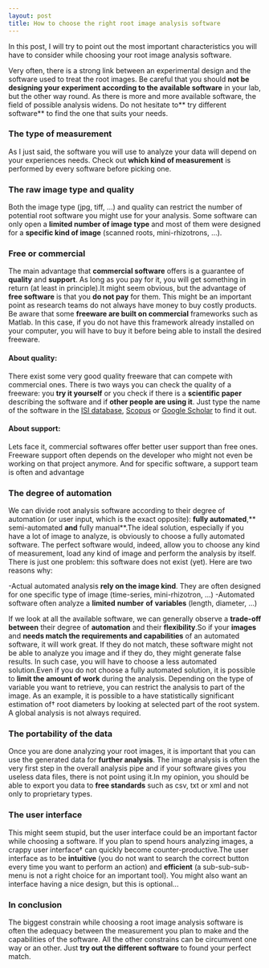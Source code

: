 ```yaml
---
layout: post
title: How to choose the right root image analysis software
---
```


In this post, I will try to point out the most important characteristics you will have to consider while choosing your root image analysis software.

Very often, there is a strong link between an experimental design and the software used to treat the root images. Be careful that you should **not be designing your experiment according to the available software** in your lab, but the other way round. As there is more and more available software, the field of possible analysis widens. Do not hesitate to** try different software** to find the one that suits your needs.

<h3>The type of measurement</h3>

As I just said, the software you will use to analyze your data will depend on your experiences needs. Check out **which kind of measurement** is performed by every software before picking one.

<h3>The raw image type and quality</h3>

Both the image type (jpg, tiff, ...) and quality can restrict the number of potential root software you might use for your analysis. Some software can only open a **limited number of image type** and most of them were designed for a **specific kind of image** (scanned roots, mini-rhizotrons, ...).

<h3>Free or commercial</h3>

The main advantage that **commercial software** offers is a guarantee of **quality** and **support**. As long as you pay for it, you will get something in return (at least in principle).It might seem obvious, but the advantage of **free software** is that you **do not pay** for them. This might be an important point as research teams do not always have money to buy costly products. Be aware that some **freeware are built on commercial** frameworks such as Matlab. In this case, if you do not have this framework already installed on your computer, you will have to buy it before being able to install the desired freeware.

<h4>About quality:</h4>

There exist some very good quality freeware that can compete with commercial ones. There is two ways you can check the quality of a freeware: you **try it yourself** or you check if there is a **scientific paper** describing the software and if **other people are using it**. Just type the name of the software in the <a title="ISI web" href="http://isiknowledge.com/wos">ISI database</a>, <a title="ISI web" href="http://www.scopus.com">Scopus</a> or <a href="http://scholar.google.com">Google Scholar</a> to find it out.

<h4>About support:</h4>

Lets face it, commercial softwares offer better user support than free ones. Freeware support often depends on the developer who might not even be working on that project anymore. And for specific software, a support team is often and advantage

<h3>The degree of automation</h3>

We can divide root analysis software according to their degree of automation (or user input, which is the exact opposite): **fully automated**,** semi-automated **and** fully manual**.The ideal solution, especially if you have a lot of image to analyze, is obviously to choose a fully automated software. The perfect software would, indeed, allow you to choose any kind of measurement, load any kind of image and perform the analysis by itself. There is just one problem: this software does not exist (yet). Here are two reasons why:


-Actual automated analysis **rely on the image kind**. They are often designed for one specific type of image (time-series, mini-rhizotron, ...)
-Automated software often analyze a **limited** **number** **of** **variables** (length, diameter, ...)


If we look at all the available software, we can generally observe a **trade-off between** their degree of **automation** and their **flexibility**.So if your **images** and **needs match the requirements and capabilities** of an automated software, it will work great. If they do not match, these software might not be able to analyze you image and if they do, they might generate false results. In such case, you will have to choose a less automated solution.Even if you do not choose a fully automated solution, it is possible to **limit the amount of work** during the analysis. Depending on the type of variable you want to retrieve, you can restrict the analysis to part of the image. As an example, it is possible to a have statistically significant estimation of† root diameters by looking at selected part of the root system. A global analysis is not always required.

<h3>The portability of the data</h3>

Once you are done analyzing your root images, it is important that you can use the generated data for **further analysis**. The image analysis is often the very first step in the overall analysis pipe and if your software gives you useless data files, there is not point using it.In my opinion, you should be able to export you data to **free standards** such as csv, txt or xml and not only to proprietary types.

<h3>The user interface</h3>

This might seem stupid, but the user interface could be an important factor while choosing a software. If you plan to spend hours analyzing images, a crappy user interface† can quickly become counter-productive.The user interface as to be **intuitive** (you do not want to search the correct button every time you want to perform an action) and **efficient** (a sub-sub-sub-menu is not a right choice for an important tool). You might also want an interface having a nice design, but this is optional...

<h3>In conclusion</h3>

The biggest constrain while choosing a root image analysis software is often the adequacy between the measurement you plan to make and the capabilities of the software. All the other constrains can be circumvent one way or an other. Just **try out the different software** to found your perfect match.